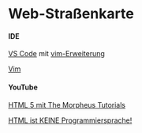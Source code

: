 # Web-Straßenkarte

#### IDE 
[VS Code](https://code.visualstudio.com/) mit [vim-Erweiterung](https://marketplace.visualstudio.com/items?itemName=vscodevim.vim)

[Vim](https://www.vim.org/)

#### YouTube 
[HTML 5 mit The Morpheus Tutorials](https://www.youtube.com/watch?v=pM-G2sIFPkA&list=PLNmsVeXQZj7qIbKPeroqn3-BkUTWzYBT4)


[HTML ist KEINE Programmiersprache!](https://www.youtube.com/watch?v=LNyErvvoZy8)
